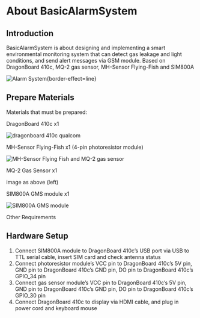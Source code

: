 # About BasicAlarmSystem

<!--Writerside adds this topic when you create a new documentation project.
You can use it as a sandbox to play with Writerside features, and remove it from the TOC when you don't need it anymore.-->

## Introduction
BasicAlarmSystem is about designing and implementing a smart environmental monitoring system that can detect gas leakage and light conditions, and send alert messages via GSM module.
Based on DragonBoard 410c, MQ-2 gas sensor, MH-Sensor Flying-Fish and SIM800A

![Alarm System](system_image.jpg){border-effect=line}

## Prepare Materials
Materials that must be prepared:

<procedure title="Prepare Materials" id="materials">
    <step>
        <p>DragonBoard 410c x1</p>
        <img src="dragonboard_410c.jpg" alt="dragonboard 410c qualcom" border-effect="line"/>
    </step>
    <step>
        <p>MH-Sensor Flying-Fish x1 (4-pin photoresistor module)</p>
        <img src="sensors.jpg" alt="MH-Sensor Flying Fish and MQ-2 gas sensor" border-effect="line"/>
    </step>
    <step>
        <p>MQ-2 Gas Sensor x1</p>
        <tip>image as above (left)</tip>
    </step>
    <step>
        <p>SIM800A GMS module x1</p>
        <img src="sim800a.jpg" alt="SIM800A GMS module" border-effect="line"/>
    </step>
    <step>
        <p>Other Requirements</p>
        <tabs>
        <tab title="Dupont wires">
        </tab>
        <tab title="Breadboard">
        </tab>
        <tab title="Display">
        </tab>
        <tab title="HDMI converter">
        </tab>
        <tab title="Power adapter">
        </tab>
        </tabs>
    </step>
</procedure>

## Hardware Setup

1. Connect SIM800A module to DragonBoard 410c’s USB port via USB to TTL serial cable, insert SIM card and check antenna status
2. Connect photoresistor module’s VCC pin to DragonBoard 410c’s 5V pin, GND pin to DragonBoard 410c’s GND pin, DO pin to DragonBoard 410c’s GPIO_34 pin
3. Connect gas sensor module’s VCC pin to DragonBoard 410c’s 5V pin, GND pin to DragonBoard 410c’s GND pin, DO pin to DragonBoard 410c’s GPIO_30 pin
4. Connect DragonBoard 410c to display via HDMI cable, and plug in power cord and keyboard mouse